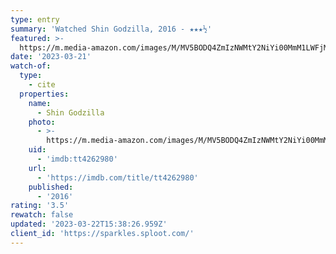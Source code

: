 ```yaml
---
type: entry
summary: 'Watched Shin Godzilla, 2016 - ★★★½'
featured: >-
  https://m.media-amazon.com/images/M/MV5BODQ4ZmIzNWMtY2NiYi00MmM1LWFjMGQtMDE0Nzc1NzhjNjEyXkEyXkFqcGdeQXVyNDUwNzM4MzQ@._V1_SX300.jpg
date: '2023-03-21'
watch-of:
  type:
    - cite
  properties:
    name:
      - Shin Godzilla
    photo:
      - >-
        https://m.media-amazon.com/images/M/MV5BODQ4ZmIzNWMtY2NiYi00MmM1LWFjMGQtMDE0Nzc1NzhjNjEyXkEyXkFqcGdeQXVyNDUwNzM4MzQ@._V1_SX300.jpg
    uid:
      - 'imdb:tt4262980'
    url:
      - 'https://imdb.com/title/tt4262980'
    published:
      - '2016'
rating: '3.5'
rewatch: false
updated: '2023-03-22T15:38:26.959Z'
client_id: 'https://sparkles.sploot.com/'
---
```



